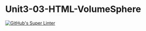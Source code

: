 # Unit3-03-HTML-VolumeSphere
[![GitHub's Super Linter](https://github.com/ICS20-Programming-SirineC/Unit3-03-HTML-VolumeSphere/workflows/GitHub's%20Super%20Linter/badge.svg)](https://github.com/ICS20-Programming-SirineC/Unit3-03-HTML-VolumeSphere/actions)